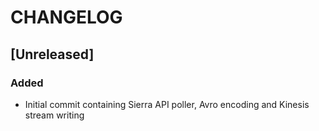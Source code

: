 # CHANGELOG

## [Unreleased]
### Added
- Initial commit containing Sierra API poller, Avro encoding and Kinesis stream writing
